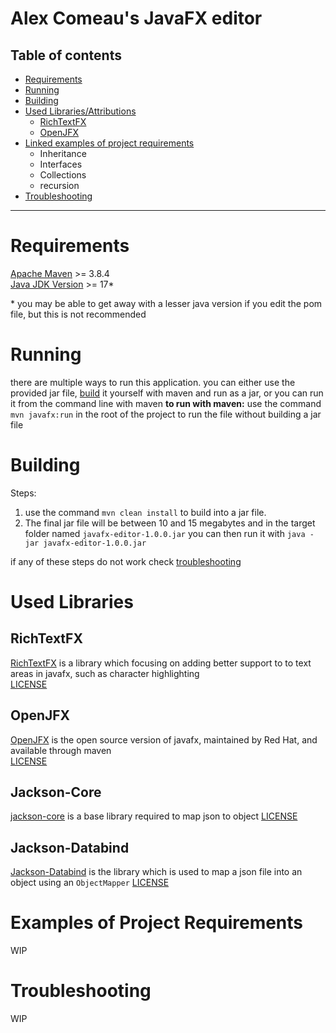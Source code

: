 # Alex Comeau's JavaFX editor
## Table of contents
   * [Requirements](#requirements)
   * [Running](#running)
   * [Building](#building)
   * [Used Libraries/Attributions](#used-libraries)
     * [RichTextFX](#richtextfx)
     * [OpenJFX](#openjfx)
   * [Linked examples of project requirements](#examples-of-project-requirements)
       * Inheritance
       * Interfaces
       * Collections
       * recursion
   * [Troubleshooting](#troubleshooting)
---
Requirements
====
[Apache Maven](https://maven.apache.org/download.cgi) >= 3.8.4 \
[Java JDK Version](https://www.oracle.com/java/technologies/javase/jdk17-archive-downloads.html) >= 17*

\* you may be able to get away with a lesser java version if you edit the pom file, but this is not recommended


Running
===
there are multiple ways to run this application. you can either use the provided jar file, [build](#building) it yourself with maven and run as a jar, or you can run it from the command line with maven
**to run with maven:** use the command `mvn javafx:run` in the root of the project to run the file without building a jar file

Building
===
Steps: 
1. use the command `mvn clean install` to build into a jar file. 
2. The final jar file will be between 10 and 15 megabytes and in the target folder named `javafx-editor-1.0.0.jar`
you can then run it with `java -jar javafx-editor-1.0.0.jar`

if any of these steps do not work check [troubleshooting](#troubleshooting)



Used Libraries
===

RichTextFX 
----------
[RichTextFX](https://github.com/FXMisc/RichTextFX) is a library which focusing on adding better support to to text areas in javafx, such as character highlighting \
[LICENSE](https://choosealicense.com/licenses/bsd-2-clause/)

OpenJFX
----
[OpenJFX](https://github.com/openjdk/jfx) is the open source version of javafx, maintained by Red Hat, and available through maven \
[LICENSE](https://www.gnu.org/licenses/old-licenses/gpl-2.0.en.html)

Jackson-Core
----
[jackson-core](https://github.com/FasterXML/jackson-core) is a base library required to map json to object
[LICENSE](https://choosealicense.com/licenses/apache-2.0/)

Jackson-Databind
----
[Jackson-Databind](https://github.com/FasterXML/jackson-databind) is the library which is used to map a json file into an object using an `ObjectMapper`
[LICENSE](https://choosealicense.com/licenses/apache-2.0/)

Examples of Project Requirements
========
WIP

Troubleshooting
===
WIP